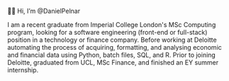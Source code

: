 🙋‍♂️ Hi, I’m @DanielPelnar

I am a recent graduate from Imperial College London's MSc Computing program, looking for a software engineering (front-end or full-stack) position in a technology or finance company. Before working at Deloitte automating the process of acquiring, formatting, and analysing economic and financial data using Python, batch files, SQL, and R. Prior to joining Deloitte, graduated from UCL, MSc Finance, and finished an EY summer internship.


<!---
DanielPelnar/DanielPelnar is a ✨ special ✨ repository because its `README.md` (this file) appears on your GitHub profile.
You can click the Preview link to take a look at your changes.
--->
